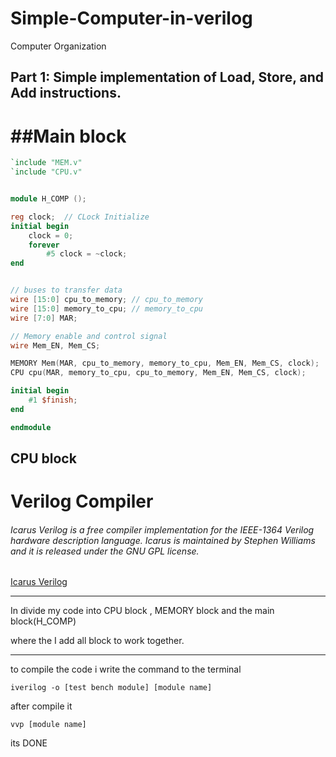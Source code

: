 # Simple-Computer-in-verilog
Computer Organization

Part 1: Simple implementation of Load, Store, and Add instructions.
-----

##Main block 
=====

```verilog
`include "MEM.v"
`include "CPU.v"


module H_COMP ();

reg clock;  // CLock Initialize 
initial begin
    clock = 0;
    forever 
        #5 clock = ~clock;
end


// buses to transfer data
wire [15:0] cpu_to_memory; // cpu_to_memory
wire [15:0] memory_to_cpu; // memory_to_cpu
wire [7:0] MAR;

// Memory enable and control signal
wire Mem_EN, Mem_CS;

MEMORY Mem(MAR, cpu_to_memory, memory_to_cpu, Mem_EN, Mem_CS, clock); 
CPU cpu(MAR, memory_to_cpu, cpu_to_memory, Mem_EN, Mem_CS, clock);

initial begin
    #1 $finish;   
end

endmodule

```

## CPU block
















Verilog Compiler
=======
###### Icarus Verilog is a free compiler implementation for the IEEE-1364 Verilog hardware description language. Icarus is maintained by Stephen Williams and it is released under the GNU GPL license.
[Icarus Verilog](https://bleyer.org/icarus/)



----

In divide my code into CPU block , MEMORY block and the main block(H_COMP)

where the I add all block to work together.


---

to compile the code i write the command to the terminal 

`iverilog -o [test bench module] [module name]`

after compile it 

 `vvp [module name]`
 
 its DONE


 

